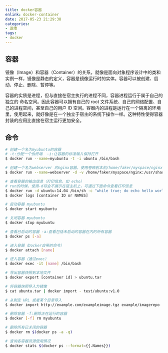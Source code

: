 ```yaml
---
title: docker容器
enlink: docker-container
date: 2017-05-23 21:29:38
categories:
- 运维
tags:
- docker
---
```

## 容器
镜像（Image）和容器（Container）的关系，就像是面向对象程序设计中的类和实例一样，镜像是静态的定义，容器是镜像运行时的实体。容器可以被创建、启动、停止、删除、暂停等。

容器的实质是进程，但与直接在宿主执行的进程不同，容器进程运行于属于自己的独立的 命名空间。因此容器可以拥有自己的 root 文件系统、自己的网络配置、自己的进程空间，甚至自己的用户 ID 空间。容器内的进程是运行在一个隔离的环境里，使用起来，就好像是在一个独立于宿主的系统下操作一样。这种特性使得容器封装的应用比直接在宿主运行更加安全。

## 命令
```bash
# 创建一个名为myubuntu的容器
# -t:分配一个伪终端  -i:让容器的标准输入保持打开
$ docker run --name=myubuntu -t -i ubuntu /bin/bash

# 创建一个名为webserver 的nginx容器，使用卷映射本机/home/faker/myspace/nginx目录到docker目录/usr/share/nginx/html
$ docker run --name=webserver -d -v /home/faker/myspace/nginx:/usr/share/nginx/html -p 80:80 nginx

# 查看容器的输出信息（打印信息，如 echo）
# run的时候，使用-d将会不展示在宿主机上，可通过下面命令查看打印信息
$ docker run -d ubuntu:14.04 /bin/sh -c "while true; do echo hello world; sleep 1; done"
$ docker logs [container ID or NAMES]

# 启动容器 myubuntu
$ docker start myubuntu

# 关闭容器 myubuntu
$ docker stop myubuntu

# 查看已启动的容器 -a:查看包括未启动的容器在内的所有容器
$ docker ps [-a]

# 进入容器（Docker自带的命令）
$ docker attach [name]

# 进入容器（通过exec）
$ docker exec -it [name] /bin/bash

# 导出容器快照到本地文件
$ docker export [container id] > ubuntu.tar

# 将容器快照导入为镜像
$ cat ubuntu.tar | docker import - test/ubuntu:v1.0

# 从制定 URL 或者某个目录导入
$ docker import http://example.com/exampleimage.tgz example/imagerepo

# 删除容器 -f:删除正在运行的容器
$ docker [-f] rm myubuntu

# 删除所有已关闭的容器
$ docker rm $(docker ps -a -q)

# 查询各容器资源使用情况
$ docker stats $(docker ps --format={{.Names}})
```
